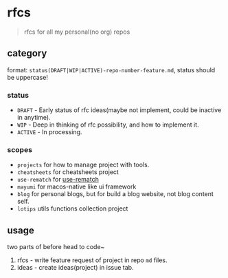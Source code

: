 # rfcs
> rfcs for all my personal(no org) repos

## category

format: `status(DRAFT|WIP|ACTIVE)-repo-number-feature.md`, status should be uppercase!

### status

- `DRAFT` - Early status of rfc ideas(maybe not implement, could be inactive in anytime).
- `WIP` - Deep in thinking of rfc possibility, and how to implement it.
- `ACTIVE` - In processing.

### scopes

- `projects` for how to manage project with tools.
- `cheatsheets` for cheatsheets project
- `use-rematch` for [use-rematch](https://github.com/JiangWeixian/use-rematch)
- `mayumi` for macos-native like ui framework
- `blog` for personal blogs, but for build a blog website, not blog content self.
- `lotips` utils functions collection project

## usage

two parts of before head to code~

1. rfcs - write feature request of project in repo `md` files.
2. ideas - create ideas(project) in issue tab.

